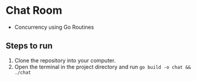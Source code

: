 # Chat Room

* Concurrency using Go Routines


## Steps to run

1. Clone the repository into your computer.
2. Open the terminal in the project directory and run ```go build -o chat && ./chat```